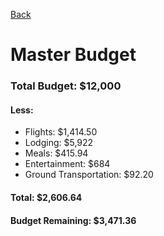[Back](README.md)
# Master Budget
### Total Budget: $12,000
#### Less:
* Flights: $1,414.50
* Lodging: $5,922
* Meals: $415.94
* Entertainment: $684
* Ground Transportation: $92.20
#### Total: $2,606.64
#### Budget Remaining: $3,471.36
